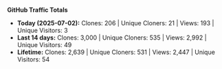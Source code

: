 
**GitHub Traffic Totals**

- **Today (2025-07-02):** Clones: 206 | Unique Cloners: 21 | Views: 193 | Unique Visitors: 3
- **Last 14 days:** Clones: 3,000 | Unique Cloners: 535 | Views: 2,992 | Unique Visitors: 49
- **Lifetime:** Clones: 2,639 | Unique Cloners: 531 | Views: 2,447 | Unique Visitors: 54
